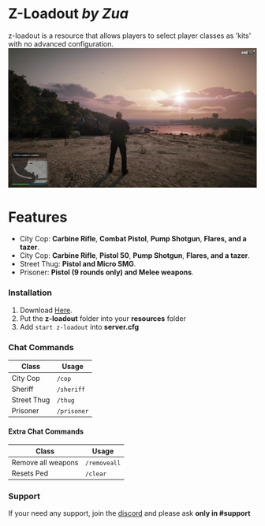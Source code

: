 # Z-Loadout *by Zua*

z-loadout is a resource that allows players to select player classes as 'kits' with no advanced configuration.
![alt-text](https://raw.githubusercontent.com/ThatZiv/z-loadout/master/unknown.png)
# Features 
  - City Cop: **Carbine Rifle**, **Combat Pistol**, **Pump Shotgun**, **Flares, and a tazer**.
  - City Cop: **Carbine Rifle**, **Pistol 50**, **Pump Shotgun**, **Flares, and a tazer**.
  - Street Thug: **Pistol and Micro SMG**.
  - Prisoner: **Pistol (9 rounds only) and Melee weapons**.




### Installation
1. Download [Here](https://github.com/ThatZiv/z-loadout).
2. Put the **z-loadout** folder into your **resources** folder 
3. Add `start z-loadout` into **server.cfg** 

### Chat Commands
| Class | Usage |
| ------ | ------ |
| City Cop | `/cop` |
| Sheriff | `/sheriff` |
| Street Thug | `/thug` |
| Prisoner | `/prisoner` |

#### Extra Chat Commands

| Class | Usage |
| ------ | ------ |
| Remove all weapons | `/removeall` |
| Resets Ped | `/clear` |

### Support
If your need any support, join the [discord](https://discord.gg/yWddFpQ) and please ask **only in #support**

